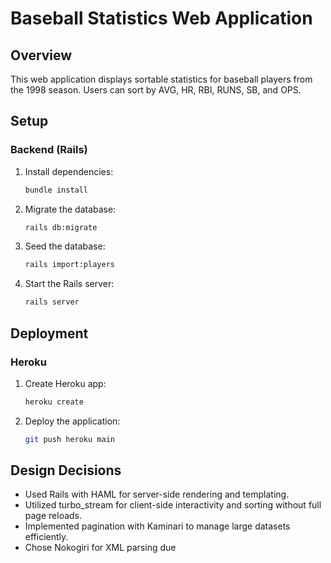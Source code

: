 # Baseball Statistics Web Application

## Overview
This web application displays sortable statistics for baseball players from the 1998 season. Users can sort by AVG, HR, RBI, RUNS, SB, and OPS.

## Setup

### Backend (Rails)
1. Install dependencies:
    ```bash
    bundle install
    ```
2. Migrate the database:
    ```bash
    rails db:migrate
    ```
3. Seed the database:
    ```bash
    rails import:players
    ```
4. Start the Rails server:
    ```bash
    rails server
    ```

## Deployment

### Heroku
1. Create Heroku app:
    ```bash
    heroku create
    ```
2. Deploy the application:
    ```bash
    git push heroku main
    ```

## Design Decisions
- Used Rails with HAML for server-side rendering and templating.
- Utilized turbo_stream for client-side interactivity and sorting without full page reloads.
- Implemented pagination with Kaminari to manage large datasets efficiently.
- Chose Nokogiri for XML parsing due
